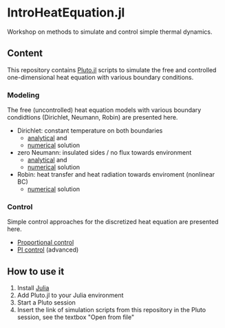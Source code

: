 # IntroHeatEquation.jl
Workshop on methods to simulate and control simple thermal dynamics.


## Content

This repository contains [Pluto.jl](https://github.com/fonsp/Pluto.jl) scripts to simulate the free and controlled one-dimensional heat equation with various boundary conditions.

### Modeling
The free (uncontrolled) heat equation models with various boundary condidtions (Dirichlet, Neumann, Robin) are presented here.

- Dirichlet: constant temperature on both boundaries
  - [analytical](https://github.com/stephans3/IntroHeatEquation.jl/blob/main/src/modeling/dirichlet_analytical.jl) and 
  - [numerical](https://github.com/stephans3/IntroHeatEquation.jl/blob/main/src/modeling/dirichlet_numerical.jl) solution
- zero Neumann: insulated sides / no flux towards environment
  - [analytical](https://github.com/stephans3/IntroHeatEquation.jl/blob/main/src/modeling/neumann_analytical.jl) and 
  - [numerical](https://github.com/stephans3/IntroHeatEquation.jl/blob/main/src/modeling/neumann_numerical.jl) solution
- Robin: heat transfer and heat radiation towards enviroment (nonlinear BC) 
  - [numerical](https://github.com/stephans3/IntroHeatEquation.jl/blob/main/src/modeling/robin_numerical.jl) solution

### Control
Simple control approaches for the discretized heat equation are presented here. 

- [Proportional control](https://github.com/stephans3/IntroHeatEquation.jl/blob/main/src/control/prop_control.jl)
- [PI control](https://github.com/stephans3/IntroHeatEquation.jl/blob/main/src/control/pi_control.jl) (advanced)


## How to use it
1. Install [Julia](https://julialang.org/)
2. Add Pluto.jl to your Julia environment
3. Start a Pluto session
4. Insert the link of simulation scripts from this repository in the Pluto session, see the textbox "Open from file" 
